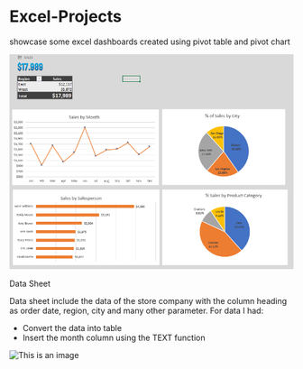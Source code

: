 # Excel-Projects
showcase some excel dashboards created using pivot table and pivot chart

![This is an image](https://github.com/Larissa-Bememba/Excel-Projects/blob/main/images/dashboard.PNG)

Data Sheet

Data sheet include the data of the store company with the column heading as order date, region, city and many other parameter. For data I had:
- Convert the data into table
- Insert the month column using the TEXT function

![This is an image](https://github.com/Larissa-Bememba/Excel-Projects/tree/main/images/Data_sample.PNG)


